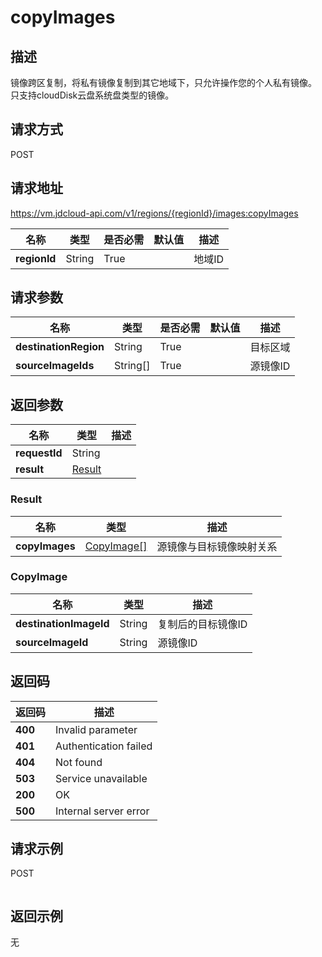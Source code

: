 # copyImages


## 描述
镜像跨区复制，将私有镜像复制到其它地域下，只允许操作您的个人私有镜像。<br>
只支持cloudDisk云盘系统盘类型的镜像。


## 请求方式
POST

## 请求地址
https://vm.jdcloud-api.com/v1/regions/{regionId}/images:copyImages

|名称|类型|是否必需|默认值|描述|
|---|---|---|---|---|
|**regionId**|String|True||地域ID|

## 请求参数
|名称|类型|是否必需|默认值|描述|
|---|---|---|---|---|
|**destinationRegion**|String|True||目标区域|
|**sourceImageIds**|String[]|True||源镜像ID|


## 返回参数
|名称|类型|描述|
|---|---|---|
|**requestId**|String||
|**result**|[Result](##Result)||


### <a name="Result">Result</a>
|名称|类型|描述|
|---|---|---|
|**copyImages**|[CopyImage[]](##CopyImage)|源镜像与目标镜像映射关系|
### <a name="CopyImage">CopyImage</a>
|名称|类型|描述|
|---|---|---|
|**destinationImageId**|String|复制后的目标镜像ID|
|**sourceImageId**|String|源镜像ID|

## 返回码
|返回码|描述|
|---|---|
|**400**|Invalid parameter|
|**401**|Authentication failed|
|**404**|Not found|
|**503**|Service unavailable|
|**200**|OK|
|**500**|Internal server error|

## 请求示例
POST
```

```

## 返回示例
无

